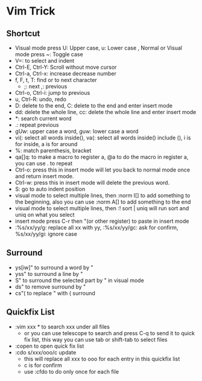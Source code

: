 # Vim Trick
## Shortcut
- Visual mode press U: Upper case, u: Lower case , Normal or Visual mode press ~: Toggle case
- V=: to select and indent
- Ctrl-E, Ctrl-Y: Scroll without move cursor
- Ctrl-a, Ctrl-x: increase decrease number
- f, F, t, T: find or to next character
    - ;: next ,: previous
- Ctrl-o, Ctrl-i: jump to previous
- u, Ctrl-R: undo, redo
- D: delete to the end, C: delete to the end and enter insert mode
- dd: delete the whole line, cc: delete the whole line and enter insert mode
- *: search current word
- .: repeat previous
- gUw: upper case a word, guw: lower case a word
- vi(: select all words inside(),  va(: select all words inside() include (),  i is for inside, a is for around
- %: match parenthesis, bracket
- qa[]q: to make a macro to register a,  @a to do the macro in register a, you can use . to repeat
- Ctrl-o: press this in insert mode will let you back to normal mode once and return insert mode.
- Ctrl-w: press this in insert mode will delete the previous word.
- S: go to auto indent position
- visual mode to select multiple lines, then :norm I[] to add something to the beginning, also you can use :norm A[] to add something to the end
- visual mode to select multiple lines, then :! sort | uniq will run sort and uniq on what you select
- insert mode press C-r then "(or other register) to paste in insert mode
- :%s/xx/yy/g: replace all xx with yy,  :%s/xx/yy/gc: ask for confirm, %s/xx/yy/gi: ignore case

## Surround
- ys[iw]" to surround a word by "
- yss" to surround a line by "
- S" to surround the selected part by " in visual mode
- ds" to remove surround by "
- cs"( to replace " with ( surround

## Quickfix List
- :vim xxx * to search xxx under all files
    + or you can use telescope to search and press C-q to send it to quick fix list, this way you can use tab or shift-tab to select files
- :copen to open quick fix list
- :cdo s/xxx/ooo/c update 
    + this will replace all xxx to ooo for each entry in this quickfix list
    + c is for confirm
    + use :cfdo to do only once for each file
